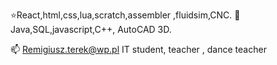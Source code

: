 ⭐️React,html,css,lua,scratch,assembler
,fluidsim,CNC.
🌱 Java,SQL,javascript,C++,
AutoCAD 3D.

📫 Remigiusz.terek@wp.pl 
IT student, teacher , dance teacher
